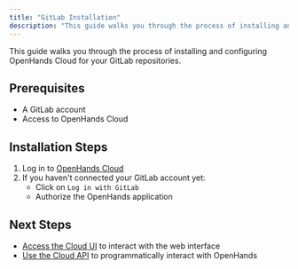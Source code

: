 ```yaml
---
title: "GitLab Installation"
description: "This guide walks you through the process of installing and configuring OpenHands Cloud for your GitLab repositories."
---
```


This guide walks you through the process of installing and configuring OpenHands Cloud for your GitLab repositories.

## Prerequisites

- A GitLab account
- Access to OpenHands Cloud

## Installation Steps

1. Log in to [OpenHands Cloud](https://app.all-hands.dev)
2. If you haven't connected your GitLab account yet:
   - Click on `Log in with GitLab`
   - Authorize the OpenHands application



## Next Steps

- [Access the Cloud UI](/modules/usage//modules/usage/cloud-ui) to interact with the web interface
- [Use the Cloud API](/modules/usage//modules/usage/cloud-api) to programmatically interact with OpenHands
